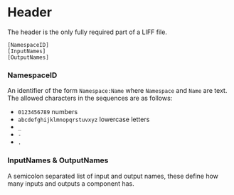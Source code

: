 # Header

The header is the only fully required part of a LIFF file.

```
[NamespaceID]
[InputNames]
[OutputNames]
```

### **NamespaceID**

An identifier of the form `Namespace:Name` where `Namespace` and `Name` are text.
The allowed characters in the sequences are as follows:
- `0123456789` numbers
- `abcdefghijklmnopqrstuvxyz` lowercase letters
- `_`
- `-`
- `.`

### **InputNames** & **OutputNames**

A semicolon separated list of input and output names, these define how many inputs and outputs a component has.
